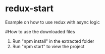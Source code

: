 # redux-start
Example on how to use redux with async logic



 
#How to use the downloaded files

1) Run "npm install" in the extracted folder
2) Run "npm start" to view the project
